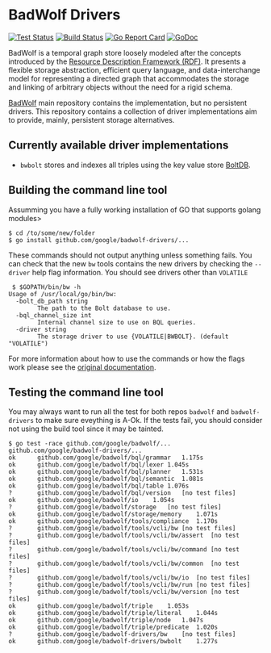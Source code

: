 # BadWolf Drivers

[![Test Status](https://github.com/google/badwolf/workflows/tests/badge.svg)](https://github.com/google/badwolf-drivers/actions?query=workflow%3Atests)
[![Build Status](https://travis-ci.org/google/badwolf-drivers.svg?branch=master)](https://travis-ci.org/google/badwolf-drivers) 
[![Go Report Card](https://goreportcard.com/badge/github.com/google/badwolf-drivers)](https://goreportcard.com/report/github.com/google/badwolf-drivers)
[![GoDoc](https://godoc.org/github.com/google/badwolf-drivers?status.svg)](https://godoc.org/github.com/google/badwolf-drivers)


BadWolf is a temporal graph store loosely modeled after the concepts introduced
by the
[Resource Description Framework (RDF)](https://en.wikipedia.org/wiki/Resource_Description_Framework).
It presents a flexible storage abstraction, efficient query language, and
data-interchange model for representing a directed graph that accommodates the
storage and linking of arbitrary objects without the need for a rigid schema.

[BadWolf](https://github.com/google/badwolf) main repository contains the
implementation, but no persistent drivers. This repository contains a collection
of driver implementations aim to provide, mainly, persistent storage
alternatives.

## Currently available driver implementations

* `bwbolt` stores and indexes all triples using the key value store
  [BoltDB](https://github.com/etcd-io/bbolt).

## Building the command line tool

Assumming you have a fully working installation of GO that supports golang modules>

```
$ cd /to/some/new/folder
$ go install github.com/google/badwolf-drivers/...
```

These commands should not output anything unless something fails. You can
check that the new `bw` tools contains the new drivers by checking the
`--driver` help flag information. You should see drivers other than
`VOLATILE`

```
 $ $GOPATH/bin/bw -h
Usage of /usr/local/go/bin/bw:
  -bolt_db_path string
    	The path to the Bolt database to use.
  -bql_channel_size int
    	Internal channel size to use on BQL queries.
  -driver string
    	The storage driver to use {VOLATILE|BWBOLT}. (default "VOLATILE")
```

For more information about how to use the commands or how the flags work
please see the
[original documentation](https://github.com/google/badwolf/blob/master/docs/command_line_tool.md).

## Testing the command line tool

You may always want to run all the test for both repos `badwolf` and
`badwolf-drivers` to make sure eveything is A-Ok. If the tests fail, you
should consider not using the build tool since it may be tainted.

```
$ go test -race github.com/google/badwolf/... github.com/google/badwolf-drivers/...
ok  	github.com/google/badwolf/bql/grammar	1.175s
ok  	github.com/google/badwolf/bql/lexer	1.045s
ok  	github.com/google/badwolf/bql/planner	1.531s
ok  	github.com/google/badwolf/bql/semantic	1.081s
ok  	github.com/google/badwolf/bql/table	1.076s
?   	github.com/google/badwolf/bql/version	[no test files]
ok  	github.com/google/badwolf/io	1.054s
?   	github.com/google/badwolf/storage	[no test files]
ok  	github.com/google/badwolf/storage/memory	1.071s
ok  	github.com/google/badwolf/tools/compliance	1.170s
?   	github.com/google/badwolf/tools/vcli/bw	[no test files]
?   	github.com/google/badwolf/tools/vcli/bw/assert	[no test files]
?   	github.com/google/badwolf/tools/vcli/bw/command	[no test files]
?   	github.com/google/badwolf/tools/vcli/bw/common	[no test files]
?   	github.com/google/badwolf/tools/vcli/bw/io	[no test files]
?   	github.com/google/badwolf/tools/vcli/bw/run	[no test files]
?   	github.com/google/badwolf/tools/vcli/bw/version	[no test files]
ok  	github.com/google/badwolf/triple	1.053s
ok  	github.com/google/badwolf/triple/literal	1.044s
ok  	github.com/google/badwolf/triple/node	1.047s
ok  	github.com/google/badwolf/triple/predicate	1.020s
?   	github.com/google/badwolf-drivers/bw	[no test files]
ok  	github.com/google/badwolf-drivers/bwbolt	1.277s
```
